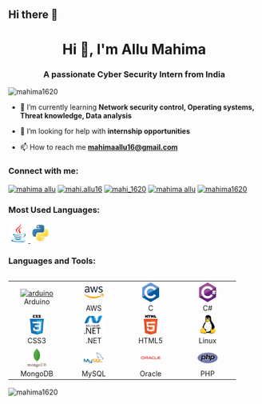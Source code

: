## Hi there 👋

<!--
**Mahima1620/Mahima1620** is a ✨ _special_ ✨ repository because its `README.md` (this file) appears on your GitHub profile.

Here are some ideas to get you started:

- 🔭 I’m currently working on ...
- 🌱 I’m currently learning ...
- 👯 I’m looking to collaborate on ...
- 🤔 I’m looking for help with ...
- 💬 Ask me about ...
- 📫 How to reach me: ...
- 😄 Pronouns: ...
- ⚡ Fun fact: ...
-->
<h1 align="center">Hi 👋, I'm Allu Mahima</h1>
<h3 align="center">A passionate Cyber Security Intern from India</h3>

<p align="left"> 
  <img src="https://komarev.com/ghpvc/?username=mahima1620&label=Profile%20views&color=0e75b6&style=flat" alt="mahima1620" /> 
</p>

- 🌱 I’m currently learning **Network security control, Operating systems, Threat knowledge, Data analysis**

- 🤝 I’m looking for help with **internship opportunities**

- 📫 How to reach me **mahimaallu16@gmail.com**

<h3 align="left">Connect with me:</h3>
<p align="left">
  <a href="https://linkedin.com/in/mahima allu" target="blank"><img align="center" src="https://raw.githubusercontent.com/rahuldkjain/github-profile-readme-generator/master/src/images/icons/Social/linked-in-alt.svg" alt="mahima allu" height="30" width="40" /></a>
  <a href="https://instagram.com/mahi.allu16" target="blank"><img align="center" src="https://raw.githubusercontent.com/rahuldkjain/github-profile-readme-generator/master/src/images/icons/Social/instagram.svg" alt="mahi.allu16" height="30" width="40" /></a>
  <a href="https://www.codechef.com/users/mahi_1620" target="blank"><img align="center" src="https://cdn.jsdelivr.net/npm/simple-icons@3.1.0/icons/codechef.svg" alt="mahi_1620" height="30" width="40" /></a>
  <a href="https://www.hackerrank.com/mahima allu" target="blank"><img align="center" src="https://raw.githubusercontent.com/rahuldkjain/github-profile-readme-generator/master/src/images/icons/Social/hackerrank.svg" alt="mahima allu" height="30" width="40" /></a>
  <a href="https://www.leetcode.com/mahima1620" target="blank"><img align="center" src="https://raw.githubusercontent.com/rahuldkjain/github-profile-readme-generator/master/src/images/icons/Social/leet-code.svg" alt="mahima1620" height="30" width="40" /></a>
</p>

<h3 align="left">Most Used Languages:</h3>
<p align="left">
  <a href="https://www.java.com" target="_blank" rel="noreferrer"> 
    <img src="https://raw.githubusercontent.com/devicons/devicon/master/icons/java/java-original.svg" alt="java" width="40" height="40"/> 
  </a>
  <a href="https://www.python.org" target="_blank" rel="noreferrer"> 
    <img src="https://raw.githubusercontent.com/devicons/devicon/master/icons/python/python-original.svg" alt="python" width="40" height="40"/> 
  </a>
</p>

<h3 align="left">Languages and Tools:</h3>

<table align="left">
  <tr>
    <td align="center" width="100px">
      <a href="https://www.arduino.cc/" target="_blank" rel="noreferrer"> 
        <img src="https://cdn.worldvectorlogo.com/logos/arduino-1.svg" alt="arduino" width="40" height="40"/> 
      </a><br>Arduino
    </td>
    <td align="center" width="100px">
      <a href="https://aws.amazon.com" target="_blank" rel="noreferrer"> 
        <img src="https://raw.githubusercontent.com/devicons/devicon/master/icons/amazonwebservices/amazonwebservices-original-wordmark.svg" alt="aws" width="40" height="40"/> 
      </a><br>AWS
    </td>
    <td align="center" width="100px">
      <a href="https://www.cprogramming.com/" target="_blank" rel="noreferrer"> 
        <img src="https://raw.githubusercontent.com/devicons/devicon/master/icons/c/c-original.svg" alt="c" width="40" height="40"/> 
      </a><br>C
    </td>
    <td align="center" width="100px">
      <a href="https://www.w3schools.com/cs/" target="_blank" rel="noreferrer"> 
        <img src="https://raw.githubusercontent.com/devicons/devicon/master/icons/csharp/csharp-original.svg" alt="csharp" width="40" height="40"/> 
      </a><br>C#
    </td>
  </tr>
  <tr>
    <td align="center" width="100px">
      <a href="https://www.w3schools.com/css/" target="_blank" rel="noreferrer"> 
        <img src="https://raw.githubusercontent.com/devicons/devicon/master/icons/css3/css3-original-wordmark.svg" alt="css3" width="40" height="40"/> 
      </a><br>CSS3
    </td>
    <td align="center" width="100px">
      <a href="https://dotnet.microsoft.com/" target="_blank" rel="noreferrer"> 
        <img src="https://raw.githubusercontent.com/devicons/devicon/master/icons/dot-net/dot-net-original-wordmark.svg" alt="dotnet" width="40" height="40"/> 
      </a><br>.NET
    </td>
    <td align="center" width="100px">
      <a href="https://www.w3.org/html/" target="_blank" rel="noreferrer"> 
        <img src="https://raw.githubusercontent.com/devicons/devicon/master/icons/html5/html5-original-wordmark.svg" alt="html5" width="40" height="40"/> 
      </a><br>HTML5
    </td>
    <td align="center" width="100px">
      <a href="https://www.linux.org/" target="_blank" rel="noreferrer"> 
        <img src="https://raw.githubusercontent.com/devicons/devicon/master/icons/linux/linux-original.svg" alt="linux" width="40" height="40"/> 
      </a><br>Linux
    </td>
  </tr>
  <tr>
    <td align="center" width="100px">
      <a href="https://www.mongodb.com/" target="_blank" rel="noreferrer"> 
        <img src="https://raw.githubusercontent.com/devicons/devicon/master/icons/mongodb/mongodb-original-wordmark.svg" alt="mongodb" width="40" height="40"/> 
      </a><br>MongoDB
    </td>
    <td align="center" width="100px">
      <a href="https://www.mysql.com/" target="_blank" rel="noreferrer"> 
        <img src="https://raw.githubusercontent.com/devicons/devicon/master/icons/mysql/mysql-original-wordmark.svg" alt="mysql" width="40" height="40"/> 
      </a><br>MySQL
    </td>
    <td align="center" width="100px">
      <a href="https://www.oracle.com/" target="_blank" rel="noreferrer"> 
        <img src="https://raw.githubusercontent.com/devicons/devicon/master/icons/oracle/oracle-original.svg" alt="oracle" width="40" height="40"/> 
      </a><br>Oracle
    </td>
    <td align="center" width="100px">
      <a href="https://www.php.net" target="_blank" rel="noreferrer"> 
        <img src="https://raw.githubusercontent.com/devicons/devicon/master/icons/php/php-original.svg" alt="php" width="40" height="40"/> 
      </a><br>PHP
    </td>
  </tr>
</table>

<p><img align="center" src="https://github-readme-stats.vercel.app/api/top-langs?username=mahima1620&show_icons=true&locale=en&layout=compact&langs_count=10&hide=javascript,html" alt="mahima1620" /></p>
